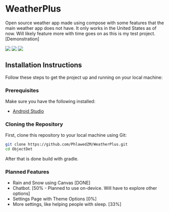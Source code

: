 # WeatherPlus

Open source weather app made using compose with some features that the main weather app does not have. It only works in the United States as of now. Will likely feature more with time goes on as this is my test project.
[Demonstration]

![](https://github.com/zacharymartinson/WeatherPlus/blob/master/WeatherPlus1.jpg)
![](https://github.com/zacharymartinson/WeatherPlus/blob/master/WeatherPlus3.jpg)
![](https://raw.githubusercontent.com/zacharymartinson/WeatherPlus/75a9dd906592825034c344b5aae4379c134601e0/WeatherPlus2.jpg)

## Installation Instructions

Follow these steps to get the project up and running on your local machine:

### Prerequisites
Make sure you have the following installed:

- [Android Studio](https://developer.android.com/studio)

### Cloning the Repository
First, clone this repository to your local machine using Git:

```bash
git clone https://github.com/PhlawedZM/WeatherPlus.git
cd ObjectDet
```
After that is done build with gradle.


### Planned Features
- Rain and Snow using Canvas [DONE]
- Chatbot. [50% - Planned to use on-device. Will have to explore other options]
- Settings Page with Theme Options [0%]
- More settings, like helping people with sleep. [33%]
